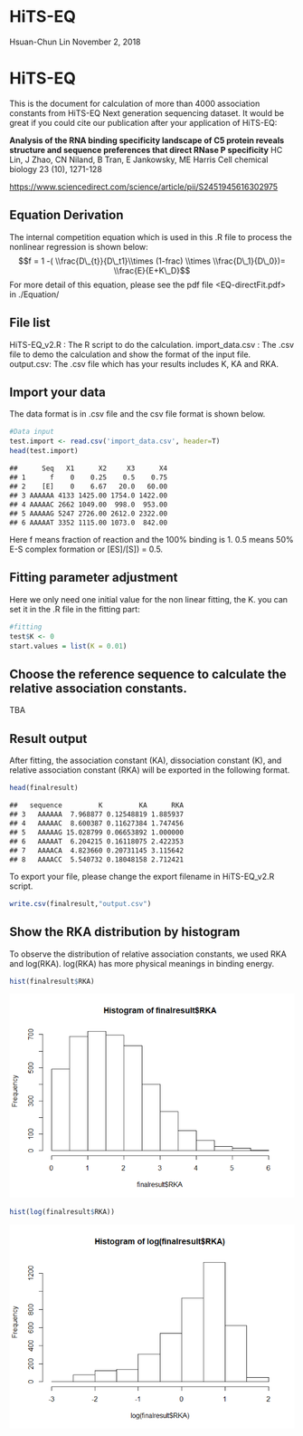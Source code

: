 HiTS-EQ
================
Hsuan-Chun Lin
November 2, 2018

HiTS-EQ
=======

This is the document for calculation of more than 4000 association constants from HiTS-EQ Next generation sequencing dataset. It would be great if you could cite our publication after your application of HiTS-EQ:

**Analysis of the RNA binding specificity landscape of C5 protein reveals structure and sequence preferences that direct RNase P specificity**
HC Lin, J Zhao, CN Niland, B Tran, E Jankowsky, ME Harris
Cell chemical biology 23 (10), 1271-128

<https://www.sciencedirect.com/science/article/pii/S2451945616302975>

Equation Derivation
-------------------

The internal competition equation which is used in this .R file to process the nonlinear regression is shown below:
$$f = 1 -( \\frac{D\_{t}}{D\_t1}\\times (1-frac) \\times \\frac{D\_1}{D\_0})= \\frac{E}{E+K\_D}$$
For more detail of this equation, please see the pdf file &lt;EQ-directFit.pdf&gt; in ./Equation/

File list
---------

HiTS-EQ\_v2.R : The R script to do the calculation.
import\_data.csv : The .csv file to demo the calculation and show the format of the input file.
output.csv: The .csv file which has your results includes K, KA and RKA.

Import your data
----------------

The data format is in .csv file and the csv file format is shown below.

``` r
#Data input
test.import <- read.csv('import_data.csv', header=T)
head(test.import)
```

    ##      Seq   X1      X2     X3      X4
    ## 1      f    0    0.25    0.5    0.75
    ## 2    [E]    0    6.67   20.0   60.00
    ## 3 AAAAAA 4133 1425.00 1754.0 1422.00
    ## 4 AAAAAC 2662 1049.00  998.0  953.00
    ## 5 AAAAAG 5247 2726.00 2612.0 2322.00
    ## 6 AAAAAT 3352 1115.00 1073.0  842.00

Here f means fraction of reaction and the 100% binding is 1. 0.5 means 50% E-S complex formation or \[ES\]/\[S\]) = 0.5.

Fitting parameter adjustment
----------------------------

Here we only need one initial value for the non linear fitting, the K. you can set it in the .R file in the fitting part:

``` r
#fitting
test$K <- 0
start.values = list(K = 0.01)
```

Choose the reference sequence to calculate the relative association constants.
------------------------------------------------------------------------------

TBA

Result output
-------------

After fitting, the association constant (KA), dissociation constant (K), and relative association constant (RKA) will be exported in the following format.

``` r
head(finalresult)
```

    ##   sequence         K         KA      RKA
    ## 3   AAAAAA  7.968877 0.12548819 1.885937
    ## 4   AAAAAC  8.600387 0.11627384 1.747456
    ## 5   AAAAAG 15.028799 0.06653892 1.000000
    ## 6   AAAAAT  6.204215 0.16118075 2.422353
    ## 7   AAAACA  4.823660 0.20731145 3.115642
    ## 8   AAAACC  5.540732 0.18048158 2.712421

To export your file, please change the export filename in HiTS-EQ\_v2.R script.

``` r
write.csv(finalresult,"output.csv")
```

Show the RKA distribution by histogram
--------------------------------------

To observe the distribution of relative association constants, we used RKA and log(RKA). log(RKA) has more physical meanings in binding energy.

``` r
hist(finalresult$RKA)
```

![](README_files/figure-markdown_github/unnamed-chunk-7-1.png)

``` r
hist(log(finalresult$RKA))
```

![](README_files/figure-markdown_github/unnamed-chunk-8-1.png)
